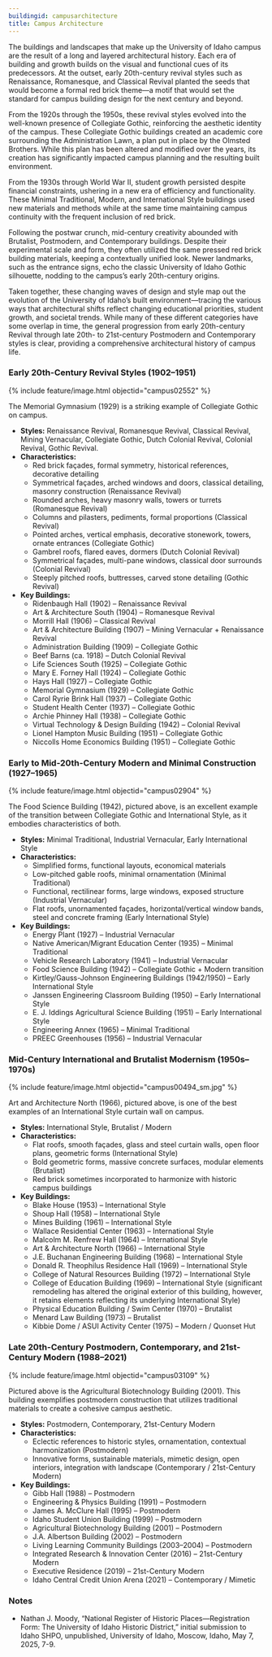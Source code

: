 ```yaml
---
buildingid: campusarchitecture
title: Campus Architecture
---
```


The buildings and landscapes that make up the University of Idaho campus are the result of a long and layered architectural history. Each era of building and growth builds on the visual and functional cues of its predecessors. At the outset, early 20th-century revival styles such as Renaissance, Romanesque, and Classical Revival planted the seeds that would become a formal red brick theme—a motif that would set the standard for campus building design for the next century and beyond.

From the 1920s through the 1950s, these revival styles evolved into the well-known presence of Collegiate Gothic, reinforcing the aesthetic identity of the campus. These Collegiate Gothic buildings created an academic core surrounding the Administration Lawn, a plan put in place by the Olmsted Brothers. While this plan has been altered and modified over the years, its creation has significantly impacted campus planning and the resulting built environment.

From the 1930s through World War II, student growth persisted despite financial constraints, ushering in a new era of efficiency and functionality. These Minimal Traditional, Modern, and International Style buildings used new materials and methods while at the same time maintaining campus continuity with the frequent inclusion of red brick.

Following the postwar crunch, mid-century creativity abounded with Brutalist, Postmodern, and Contemporary buildings. Despite their experimental scale and form, they often utilized the same pressed red brick building materials, keeping a contextually unified look. Newer landmarks, such as the entrance signs, echo the classic University of Idaho Gothic silhouette, nodding to the campus’s early 20th-century origins.

Taken together, these changing waves of design and style map out the evolution of the University of Idaho’s built environment—tracing the various ways that architectural shifts reflect changing educational priorities, student growth, and societal trends. While many of these different categories have some overlap in time, the general progression from early 20th-century Revival through late 20th- to 21st-century Postmodern and Contemporary styles is clear, providing a comprehensive architectural history of campus life. 

### Early 20th-Century Revival Styles (1902–1951)

{% include feature/image.html objectid="campus02552" %}

The Memorial Gymnasium (1929) is a striking example of Collegiate Gothic on campus.

- **Styles:** Renaissance Revival, Romanesque Revival, Classical Revival, Mining Vernacular, Collegiate Gothic, Dutch Colonial Revival, Colonial Revival, Gothic Revival.  
- **Characteristics:**
  - Red brick façades, formal symmetry, historical references, decorative detailing
  - Symmetrical façades, arched windows and doors, classical detailing, masonry construction (Renaissance Revival)
  - Rounded arches, heavy masonry walls, towers or turrets (Romanesque Revival)
  - Columns and pilasters, pediments, formal proportions (Classical Revival)
  - Pointed arches, vertical emphasis, decorative stonework, towers, ornate entrances (Collegiate Gothic)
  - Gambrel roofs, flared eaves, dormers (Dutch Colonial Revival)
  - Symmetrical façades, multi-pane windows, classical door surrounds (Colonial Revival)
  - Steeply pitched roofs, buttresses, carved stone detailing (Gothic Revival)
- **Key Buildings:**
  - Ridenbaugh Hall (1902) – Renaissance Revival
  - Art & Architecture South (1904) – Romanesque Revival
  - Morrill Hall (1906) – Classical Revival
  - Art & Architecture Building (1907) – Mining Vernacular + Renaissance Revival
  - Administration Building (1909) – Collegiate Gothic
  - Beef Barns (ca. 1918) – Dutch Colonial Revival
  - Life Sciences South (1925) – Collegiate Gothic
  - Mary E. Forney Hall (1924) – Collegiate Gothic
  - Hays Hall (1927) – Collegiate Gothic
  - Memorial Gymnasium (1929) – Collegiate Gothic
  - Carol Ryrie Brink Hall (1937) – Collegiate Gothic
  - Student Health Center (1937) – Collegiate Gothic
  - Archie Phinney Hall (1938) – Collegiate Gothic
  - Virtual Technology & Design Building (1942) – Colonial Revival
  - Lionel Hampton Music Building (1951) – Collegiate Gothic
  - Niccolls Home Economics Building (1951) – Collegiate Gothic
 
### Early to Mid-20th-Century Modern and Minimal Construction (1927–1965)

{% include feature/image.html objectid="campus02904" %}

The Food Science Building (1942), pictured above, is an excellent example of the transition between Collegiate Gothic and International Style, as it embodies characteristics of both.

- **Styles:** Minimal Traditional, Industrial Vernacular, Early International Style
- **Characteristics:**
  - Simplified forms, functional layouts, economical materials
  - Low-pitched gable roofs, minimal ornamentation (Minimal Traditional)
  - Functional, rectilinear forms, large windows, exposed structure (Industrial Vernacular)
  - Flat roofs, unornamented façades, horizontal/vertical window bands, steel and concrete framing (Early International Style)
- **Key Buildings:**
  - Energy Plant (1927) – Industrial Vernacular
  - Native American/Migrant Education Center (1935) – Minimal Traditional
  - Vehicle Research Laboratory (1941) – Industrial Vernacular
  - Food Science Building (1942) – Collegiate Gothic + Modern transition
  - Kirtley/Gauss-Johnson Engineering Buildings (1942/1950) – Early International Style
  - Janssen Engineering Classroom Building (1950) – Early International Style
  - E. J. Iddings Agricultural Science Building (1951) – Early International Style
  - Engineering Annex (1965) – Minimal Traditional
  - PREEC Greenhouses (1956) – Industrial Vernacular

### Mid-Century International and Brutalist Modernism (1950s–1970s)

{% include feature/image.html objectid="campus00494_sm.jpg" %}

Art and Architecture North (1966), pictured above, is one of the best examples of an International Style curtain wall on campus.  

- **Styles:** International Style, Brutalist / Modern
- **Characteristics:**
  - Flat roofs, smooth façades, glass and steel curtain walls, open floor plans, geometric forms (International Style)
  - Bold geometric forms, massive concrete surfaces, modular elements (Brutalist)
  - Red brick sometimes incorporated to harmonize with historic campus buildings
- **Key Buildings:**
  - Blake House (1953) – International Style
  - Shoup Hall (1958) – International Style
  - Mines Building (1961) – International Style
  - Wallace Residential Center (1963) – International Style
  - Malcolm M. Renfrew Hall (1964) – International Style
  - Art & Architecture North (1966) – International Style
  - J.E. Buchanan Engineering Building (1968) – International Style
  - Donald R. Theophilus Residence Hall (1969) – International Style
  - College of Natural Resources Building (1972) – International Style
  - College of Education Building (1969) – International Style (significant remodeling has altered the original exterior of this building, however, it  retains elements reflecting its underlying International Style)
  - Physical Education Building / Swim Center (1970) – Brutalist
  - Menard Law Building (1973) – Brutalist
  - Kibbie Dome / ASUI Activity Center (1975) – Modern / Quonset Hut

### Late 20th-Century Postmodern, Contemporary, and 21st-Century Modern (1988–2021)

{% include feature/image.html objectid="campus03109" %} 

Pictured above is the Agricultural Biotechnology Building (2001). This building exemplifies postmodern construction that utilizes traditional materials to create a cohesive campus aesthetic.  

- **Styles:** Postmodern, Contemporary, 21st-Century Modern
- **Characteristics:**
  - Eclectic references to historic styles, ornamentation, contextual harmonization (Postmodern)
  - Innovative forms, sustainable materials, mimetic design, open interiors, integration with landscape (Contemporary / 21st-Century Modern)
- **Key Buildings:**
  - Gibb Hall (1988) – Postmodern
  - Engineering & Physics Building (1991) – Postmodern
  - James A. McClure Hall (1995) – Postmodern
  - Idaho Student Union Building (1999) – Postmodern
  - Agricultural Biotechnology Building (2001) – Postmodern
  - J.A. Albertson Building (2002) – Postmodern
  - Living Learning Community Buildings (2003–2004) – Postmodern
  - Integrated Research & Innovation Center (2016) – 21st-Century Modern
  - Executive Residence (2019) – 21st-Century Modern
  - Idaho Central Credit Union Arena (2021) – Contemporary / Mimetic

### Notes

- Nathan J. Moody, “National Register of Historic Places—Registration Form: The University of Idaho Historic District,” initial submission to Idaho SHPO, unpublished, University of Idaho, Moscow, Idaho, May 7, 2025, 7-9.  
